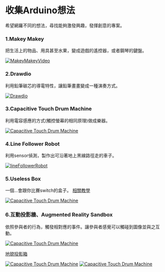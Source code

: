 # 收集Arduino想法
希望網羅不同的想法，尋找能夠激發興趣，發揮創意的專案。


### 1.Makey Makey
把生活上的物品、用具甚至水果，變成遊戲的遙控器，或者鋼琴的鍵盤。

[![MakeyMakeyVideo](http://i.imgur.com/onNOuOd.png?1)](https://vimeo.com/60307041)

### 2.Drawdio
利用鉛筆碳芯的導電特性，讓鉛筆畫畫變成一種演奏方式。

[![Drawdio](https://cdn-learn.adafruit.com/assets/assets/000/005/275/large1024/projects_drawdio.jpg?1396821715)](https://www.youtube.com/watch?v=gDaj3tBSM2M)

### 3.Capacitive Touch Drum Machine
利用電容感應的方式(觸控螢幕的相同原理)做成樂器。

[![Capacitive Touch Drum Machine](http://img.youtube.com/vi/DxWZUTnEvhs/0.jpg)](https://www.youtube.com/watch?v=DxWZUTnEvhs)

### 4.Line Follower Robot
利用sensor偵測，製作出可沿著地上黑線路徑走的車子。

[![lineFollowerRobot](http://cdn.instructables.com/FY0/0RII/GC1JRAW0/FY00RIIGC1JRAW0.MEDIUM.jpg)](http://www.instructables.com/id/Line-Follower-Robot/)

### 5.Useless Box
一個...會跟你比賽switch的盒子。
[相關教學](http://www.instructables.com/howto/Useless+box/)

[![Capacitive Touch Drum Machine](http://img.youtube.com/vi/wlslwdB9Z4g/0.jpg)](https://www.youtube.com/watch?v=wlslwdB9Z4g)

### 6.互動投影牆、Augmented Reality Sandbox
依照參與者的行為，觸發相對應的事件。讓參與者感覺可以觸碰到圖像並與之互動。

[![Capacitive Touch Drum Machine](http://img.youtube.com/vi/sGOioI9vtBE/0.jpg)](https://www.youtube.com/watch?v=sGOioI9vtBE)

[地貌投影箱](http://ar-sandbox.seabunny.tech)

[![Capacitive Touch Drum Machine](http://img.youtube.com/vi/j9JXtTj0mzE/0.jpg)](https://www.youtube.com/watch?v=j9JXtTj0mzE)
[![Capacitive Touch Drum Machine](http://img.youtube.com/vi/JMh-8dndAyI/0.jpg)](https://www.youtube.com/watch?v=JMh-8dndAyI)
